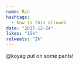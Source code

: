 ```yaml
---
name: Rin
hashtags:
  - how_is_this_allowed
date: "2017-12-24"
likes: "15k"
retweets: "2k"
---
```


@koyag put on some pants!
